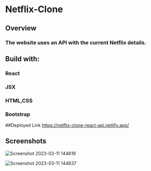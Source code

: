 # Netflix-Clone

## Overview
### The website uses an API with the current Netflix details. 

## Build with: 
### React
### JSX
### HTML,CSS
### Bootstrap


##Deployed Link 
https://netflix-clone-react-api.netlify.app/

## Screenshots

![Screenshot 2023-03-11 144619](https://user-images.githubusercontent.com/107243951/224476105-417e180e-50b0-4aba-bbc3-b74564130830.png)


![Screenshot 2023-03-11 144637](https://user-images.githubusercontent.com/107243951/224476156-cad28a19-34c6-4969-a2f6-597afcd0f424.png)
